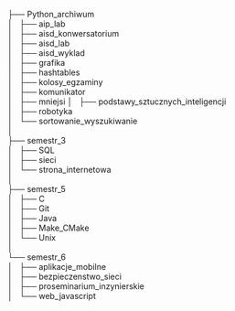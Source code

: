 ├── Python_archiwum  
│   ├── aip_lab  
│   ├── aisd_konwersatorium  
│   ├── aisd_lab  
│   ├── aisd_wyklad  
│   ├── grafika  
│   ├── hashtables  
│   ├── kolosy_egzaminy  
│   ├── komunikator  
│   ├── mniejsi 
│   ├── podstawy_sztucznych_inteligencji  
│   ├── robotyka  
│   └── sortowanie_wyszukiwanie   
│  
├── semestr_3  
│   ├── SQL  
│   ├── sieci  
│   └── strona_internetowa  
│  
├── semestr_5  
│   ├── C  
│   ├── Git  
│   ├── Java  
│   ├── Make_CMake  
│   └── Unix  
│  
└── semestr_6  
│   ├── aplikacje_mobilne  
│   ├── bezpieczenstwo_sieci  
│   ├── proseminarium_inzynierskie  
│   └── web_javascript  
